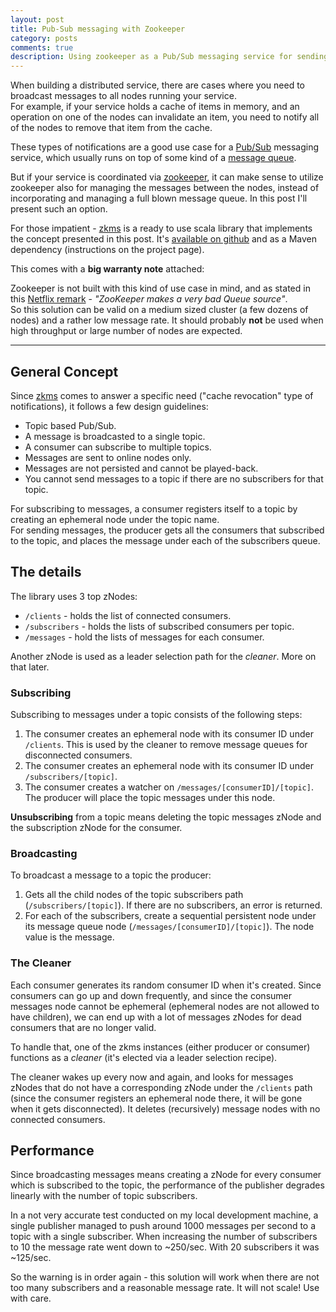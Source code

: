 ```yaml
---
layout: post
title: Pub-Sub messaging with Zookeeper
category: posts
comments: true
description: Using zookeeper as a Pub/Sub messaging service for sending notifications between nodes of a distributed service.
---
```

When building a distributed service, there are cases where you need to broadcast messages to all nodes running your service.    
For example, if your service holds a cache of items in memory, and an operation on one of the nodes can invalidate an item, you need to notify all of the nodes to remove that item from the cache.

These types of notifications are a good use case for a [Pub/Sub](http://en.wikipedia.org/wiki/Publish%E2%80%93subscribe_pattern) messaging service, which usually runs on top of some kind of a [message queue](http://en.wikipedia.org/wiki/Publish%E2%80%93subscribe_pattern).   

But if your service is coordinated via [zookeeper](http://zookeeper.apache.org/), it can make sense to utilize zookeeper also for managing the messages between the nodes, instead of incorporating and managing a full blown message queue. In this post I'll present such an option.

For those impatient - [zkms](https://github.com/rore/zkms) is a ready to use scala library that implements the concept presented in this post. It's [available on github](https://github.com/rore/zkms) and as a Maven dependency (instructions on the project page).    
     
This comes with a **big warranty note** attached: 

Zookeeper is not built with this kind of use case in mind, and as stated in this [Netflix remark](https://github.com/Netflix/curator/wiki/Tech-Note-4) - *"ZooKeeper makes a very bad Queue source"*.   
So this solution can be valid on a medium sized cluster (a few dozens of nodes) and a rather low message rate. It should probably **not** be used when high throughput or large number of nodes are expected.

---

## General Concept

Since [zkms](https://github.com/rore/zkms) comes to answer a specific need ("cache revocation" type of notifications), it follows a few design guidelines:

- Topic based Pub/Sub.
- A message is broadcasted to a single topic.
- A consumer can subscribe to multiple topics.
- Messages are sent to online nodes only. 
- Messages are not persisted and cannot be played-back. 
- You cannot send messages to a topic if there are no subscribers for that topic.

For subscribing to messages, a consumer registers itself to a topic by creating an ephemeral node under the topic name.   
For sending messages, the producer gets all the consumers that subscribed to the topic, and places the message under each of the subscribers queue.  

## The details

The library uses 3 top zNodes: 

- `/clients` - holds the list of connected consumers.
- `/subscribers` - holds the lists of subscribed consumers per topic. 
- `/messages` - hold the lists of messages for each consumer.

Another zNode is used as a leader selection path for the *cleaner*. More on that later.

### Subscribing

Subscribing to messages under a topic consists of the following steps:

1. The consumer creates an ephemeral node with its consumer ID under `/clients`. This is used by the cleaner to remove message queues for disconnected consumers.
2. The consumer creates an ephemeral node with its consumer ID under `/subscribers/[topic]`.
3. The consumer creates a watcher on `/messages/[consumerID]/[topic]`. The producer will place the topic messages under this node.

**Unsubscribing** from a topic means deleting the topic messages zNode and the subscription zNode for the consumer.  

### Broadcasting

To broadcast a message to a topic the producer:

1. Gets all the child nodes of the topic subscribers path (`/subscribers/[topic]`). If there are no subscribers, an error is returned.
2. For each of the subscribers, create a sequential persistent node under its message queue node (`/messages/[consumerID]/[topic]`). The node value is the message.

### The Cleaner

Each consumer generates its random consumer ID when it's created. Since consumers can go up and down frequently, and since the consumer messages node cannot be ephemeral (ephemeral nodes are not allowed to have children), we can end up with a lot of messages zNodes for dead consumers that are no longer valid.

To handle that, one of the zkms instances (either producer or consumer) functions as a *cleaner* (it's elected via a leader selection recipe).

The cleaner wakes up every now and again, and looks for messages zNodes that do not have a corresponding zNode under the `/clients` path (since the consumer registers an ephemeral node there, it will be gone when it gets disconnected). It deletes (recursively) message nodes with no connected consumers.

## Performance

Since broadcasting messages means creating a zNode for every consumer which is subscribed to the topic, the performance of the publisher degrades linearly with the number of topic subscribers.

In a not very accurate test conducted on my local development machine, a single publisher managed to push around 1000 messages per second to a topic with a single subscriber. When increasing the number of subscribers to 10 the message rate went down to ~250/sec. With 20 subscribers it was ~125/sec. 
 
So the warning is in order again - this solution will work when there are not too many subscribers and a reasonable message rate. It will not scale! Use with care.